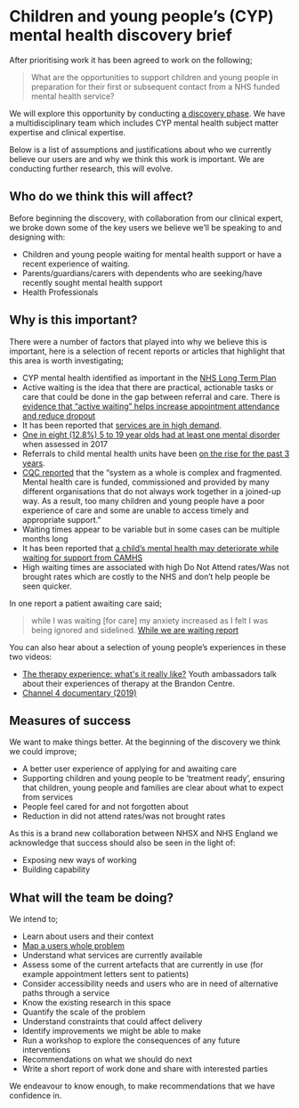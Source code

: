 # Children and young people’s (CYP) mental health discovery brief

After prioritising work it has been agreed to work on the following;

> What are the opportunities to support children and young people in preparation for their first or subsequent contact from a NHS funded mental health service? 

We will explore this opportunity by conducting [a discovery phase](https://www.gov.uk/service-manual/agile-delivery/how-the-discovery-phase-works). We have a multidisciplinary team which includes CYP mental health subject matter expertise and clinical expertise.

Below is a list of assumptions and justifications about who we currently believe our users are and why we think this work is important. We are conducting further research, this will evolve. 

## Who do we think this will affect?
Before beginning the discovery, with collaboration from our clinical expert, we broke down some of the key users we believe we’ll be speaking to and designing with:
- Children and young people waiting for mental health support or have a recent experience of waiting.
- Parents/guardians/carers with dependents who are seeking/have recently sought mental health support
- Health Professionals

## Why is this important?
There were a number of factors that played into why we believe this is important, here is a selection of recent reports or articles that highlight that this area is worth investigating;
- CYP mental health identified as important in the [NHS Long Term Plan](https://www.longtermplan.nhs.uk/areas-of-work/mental-health/children-and-young-peoples-mental-health/)
- Active waiting is the idea that there are practical, actionable tasks or care that could be done in the gap between referral and care. There is [evidence that “active waiting” helps increase appointment attendance and reduce dropout](https://www.bi.team/blogs/how-can-we-support-mental-health-patients-on-waiting-lists/)
- It has been reported that [services are in high demand](https://www.childrenssociety.org.uk/news-and-blogs/press-releases/110000-children-unable-to-access-mental-health-treatment). 
- [One in eight (12.8%) 5 to 19 year olds had at least one mental disorder](https://digital.nhs.uk/data-and-information/publications/statistical/mental-health-of-children-and-young-people-in-england/2017/2017) when assessed in 2017
- Referrals to child mental health units have been [on the rise for the past 3 years](https://www.bbc.co.uk/news/uk-48935631).
- [CQC reported](https://www.cqc.org.uk/publications/major-report/review-children-young-peoples-mental-health-services-phase-one-report) that the “system as a whole is complex and fragmented. Mental health care is funded, commissioned and provided by many different organisations that do not always work together in a joined-up way. As a result, too many children and young people have a poor experience of care and some are unable to access timely and appropriate support.”
- Waiting times appear to be variable but in some cases can be multiple months long
- It has been reported that [a child’s mental health may deteriorate while waiting for support from CAMHS](https://youngminds.org.uk/about-us/media-centre/press-releases/three-quarters-of-young-people-seeking-mental-health-support-become-more-unwell-during-wait-for-treatment/)
- High waiting times are associated with high Do Not Attend rates/Was not brought rates which are costly to the NHS and don’t help people be seen quicker.

In one report a patient awaiting care said;
> while I was waiting [for care] my anxiety increased as I felt I was being ignored and sidelined. [While we are waiting report](https://www.mentalhealth.org.uk/publications/while-we-are-waiting)

You can also hear about a selection of young people’s experiences in these two videos:
- [The therapy experience: what's it really like?](https://vimeo.com/247342014) Youth ambassadors talk about their experiences of therapy at the Brandon Centre.
- [Channel 4 documentary (2019)](https://www.channel4.com/programmes/dispatches/on-demand/69735-001)

## Measures of success
We want to make things better. At the beginning of the discovery we think we could improve;
- A better user experience of applying for and awaiting care
- Supporting children and young people to be ‘treatment ready’, ensuring that children, young people and families are clear about what to expect from services
- People feel cared for and not forgotten about
- Reduction in did not attend rates/was not brought rates

As this is a brand new collaboration between NHSX and NHS England we acknowledge that success should also be seen in the light of:
- Exposing new ways of working
- Building capability

## What will the team be doing?
We intend to;
- Learn about users and their context
- [Map a users whole problem](https://www.gov.uk/service-manual/design/map-a-users-whole-problem)
- Understand what services are currently available
- Assess some of the current artefacts that are currently in use (for example appointment letters sent to patients)
- Consider accessibility needs and users who are in need of alternative paths through a service
- Know the existing research in this space
- Quantify the scale of the problem
- Understand constraints that could affect delivery
- Identify improvements we might be able to make
- Run a workshop to explore the consequences of any future interventions
- Recommendations on what we should do next
- Write a short report of work done and share with interested parties

We endeavour to know enough, to make recommendations that we have confidence in.
